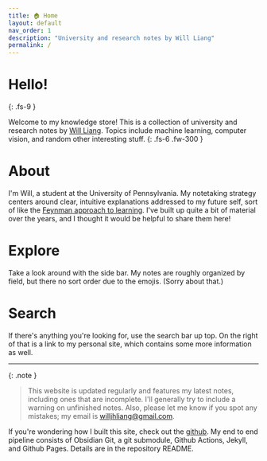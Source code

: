 ```yaml
---
title: 🏠 Home
layout: default
nav_order: 1
description: "University and research notes by Will Liang"
permalink: /
---
```


# Hello!
{: .fs-9 }

Welcome to my knowledge store! This is a collection of university and research notes by [Will Liang](https://www.seas.upenn.edu/~wjhliang/). Topics include machine learning, computer vision, and random other interesting stuff.
{: .fs-6 .fw-300 }

# About
I'm Will, a student at the University of Pennsylvania. My notetaking strategy centers around clear, intuitive explanations addressed to my future self, sort of like the [Feynman approach to learning](https://en.wikipedia.org/wiki/Learning_by_teaching). I've built up quite a bit of material over the years, and I thought it would be helpful to share them here!

# Explore
Take a look around with the side bar. My notes are roughly organized by field, but there no sort order due to the emojis. (Sorry about that.)

# Search
If there's anything you're looking for, use the search bar up top. On the right of that is a link to my personal site, which contains some more information as well.

---

{: .note }
> This website is updated regularly and features my latest notes, including ones that are incomplete. I'll generally try to include a warning on unfinished notes. Also, please let me know if you spot any mistakes; my email is willjhliang@gmail.com.

If you're wondering how I built this site, check out the [github](https://github.com/willjhliang/public-garden). My end to end pipeline consists of Obsidian Git, a git submodule, Github Actions, Jekyll, and Github Pages. Details are in the repository README.
